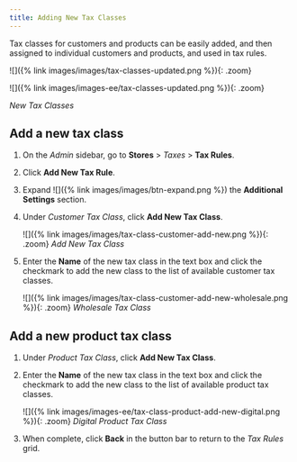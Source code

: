 ```yaml
---
title: Adding New Tax Classes
---
```


Tax classes for customers and products can be easily added, and then assigned to individual customers and products, and used in tax rules.

<!--{% if "Default.CE Only" contains site.edition %}-->
![]({% link images/images/tax-classes-updated.png %}){: .zoom}
<!--{% endif %}-->
<!--{% if "Default.EE-B2B" contains site.edition %}-->
![]({% link images/images-ee/tax-classes-updated.png %}){: .zoom}
<!--{% endif %}-->
_New Tax Classes_

## Add a new tax class

1. On the _Admin_ sidebar, go to **Stores** > _Taxes_ > **Tax Rules**.

1. Click **Add New Tax Rule**.

1. Expand ![]({% link images/images/btn-expand.png %}) the **Additional Settings** section.

1. Under _Customer Tax Class_, click **Add New Tax Class**.

    ![]({% link images/images/tax-class-customer-add-new.png %}){: .zoom}
    _Add New Tax Class_

1. Enter the **Name** of the new tax class in the text box and click the checkmark to add the new class to the list of available customer tax classes.

    ![]({% link images/images/tax-class-customer-add-new-wholesale.png %}){: .zoom}
    _Wholesale Tax Class_

## Add a new product tax class

1. Under _Product Tax Class_, click **Add New Tax Class**.

1. Enter the **Name** of the new tax class in the text box and click the checkmark to add the new class to the list of available product tax classes.

    <!--{% if "Default.EE-B2B" contains site.edition %}-->
    ![]({% link images/images-ee/tax-class-product-add-new-digital.png %}){: .zoom}
    _Digital Product Tax Class_
    <!--{% endif %}-->

1. When complete, click **Back** in the button bar to return to the _Tax Rules_ grid.
